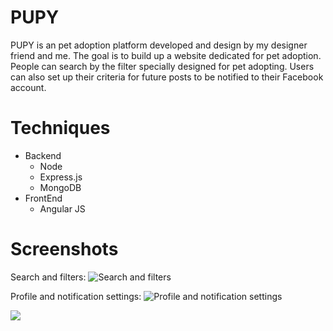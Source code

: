 # PUPY

PUPY is an pet adoption platform developed and design by my designer friend and me. The goal is to build up a website dedicated for pet adoption. People can search by the filter specially designed for pet adopting. Users can also set up their criteria for future posts to be notified to their Facebook account.

# Techniques

- Backend
  -	Node
  -	Express.js
  -	MongoDB
- FrontEnd
  -	Angular JS

# Screenshots

Search and filters:
![Search and filters](/images/image22.png)

Profile and notification settings:
![Profile and notification settings](/images/image23.png)


![](/images/image24.png)